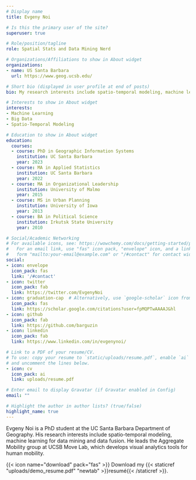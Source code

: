 ```yaml
---
# Display name
title: Evgeny Noi

# Is this the primary user of the site?
superuser: true

# Role/position/tagline
role: Spatial Stats and Data Mining Nerd

# Organizations/Affiliations to show in About widget
organizations:
- name: US Santa Barbara
  url: https://www.geog.ucsb.edu/

# Short bio (displayed in user profile at end of posts)
bio: My research interests include spatio-temporal modeling, machine learning, data mining and visual analytics.

# Interests to show in About widget
interests:
- Machine Learning
- Big Data
- Spatio-Temporal Modeling

# Education to show in About widget
education:
  courses:
  - course: PhD in Geographic Information Systems
    institution: UC Santa Barbara
    year: 2023
  - course: MA in Applied Statistics
    institution: UC Santa Barbara
    year: 2022
  - course: MA in Organizational Leadership
    institution: University of Malmo
    year: 2015
  - course: MS in Urban Planning
    institution: University of Iowa
    year: 2013
  - course: BA in Political Science
    institution: Irkutsk State University
    year: 2010

# Social/Academic Networking
# For available icons, see: https://wowchemy.com/docs/getting-started/page-builder/#icons
#   For an email link, use "fas" icon pack, "envelope" icon, and a link in the
#   form "mailto:your-email@example.com" or "/#contact" for contact widget.
social:
- icon: envelope
  icon_pack: fas
  link: '/#contact'
- icon: twitter
  icon_pack: fab
  link: https://twitter.com/EvgenyNoi
- icon: graduation-cap  # Alternatively, use `google-scholar` icon from `ai` icon pack
  icon_pack: fas
  link: https://scholar.google.com/citations?user=fpMQPTwAAAAJ&hl
- icon: github
  icon_pack: fab
  link: https://github.com/barguzin
- icon: linkedin
  icon_pack: fab
  link: https://www.linkedin.com/in/evgenynoi/

# Link to a PDF of your resume/CV.
# To use: copy your resume to `static/uploads/resume.pdf`, enable `ai` icons in `params.toml`, 
# and uncomment the lines below.
- icon: cv
  icon_pack: ai
  link: uploads/resume.pdf

# Enter email to display Gravatar (if Gravatar enabled in Config)
email: ""

# Highlight the author in author lists? (true/false)
highlight_name: true
---
```


Evgeny Noi is a PhD student at the UC Santa Barbara Department of Geography. His research interests include spatio-temporal modeling, machine learning for data mining and data fusion. He leads the Aggregate Mobility group at UCSB Move Lab, which develops visual analytics tools for human mobility.

{{< icon name="download" pack="fas" >}} Download my {{< staticref "uploads/demo_resume.pdf" "newtab" >}}resumé{{< /staticref >}}.
